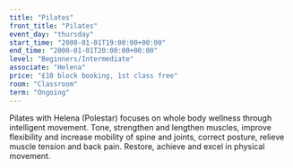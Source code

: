 ```yaml
---
title: "Pilates"
front_title: "Pilates"
event_day: "thursday"
start_time: "2000-01-01T19:00:00+00:00"
end_time: "2000-01-01T20:00:00+00:00"
level: "Beginners/Intermediate"
associate: "Helena"
price: "£10 block booking, 1st class free"
room: "Classroom"
term: "Ongoing"
---
```


Pilates with Helena (Polestar) focuses on whole body wellness through intelligent movement.  Tone, strengthen and lengthen muscles, improve flexibility and increase mobility of spine and joints, correct posture, relieve muscle tension and back pain.  Restore, achieve and excel in physical movement.